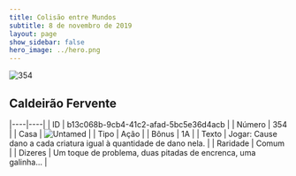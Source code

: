 ```yaml
---
title: Colisão entre Mundos
subtitle: 8 de novembro de 2019
layout: page
show_sidebar: false
hero_image: ../hero.png
---
```


![354](https://cdn.keyforgegame.com/media/card_front/pt/452_354_Q3X7VCP7HJ4M_pt.png)

## Caldeirão Fervente

|----|----|
| ID | b13c068b-9cb4-41c2-afad-5bc5e36d4acb |
| Número | 354 |
| Casa | ![Untamed](https://archonarcana.com/images/thumb/b/bd/Untamed.png/22px-Untamed.png "Indomados") |
| Tipo | Ação |
| Bônus | 1A |
| Texto | Jogar: Cause dano a cada criatura igual à quantidade de dano nela. |
| Raridade | Comum |
| Dizeres | Um toque de problema, duas pitadas  de encrenca, uma galinha… |
